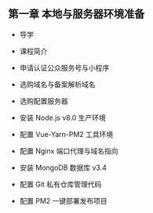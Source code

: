 ## 第一章  本地与服务器环境准备
- 导学

- 课程简介

- 申请认证公众服务号与小程序

- 选购域名与备案解析域名

- 选购配置服务器

- 安装 Node.js v8.0 生产环境

- 配置 Vue-Yarn-PM2 工具环境

- 配置 Nginx 端口代理与域名指向

- 安装 MongoDB 数据库 v3.4

- 配置 Git 私有仓库管理代码

- 配置 PM2 一键部署发布项目
